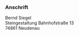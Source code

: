 <h3 class="font-semibold mb-6">Anschrift</h3>

<ProseP>Bernd Siegel<br>Steingestaltung</ProseP>
<ProseP>Bahnhofstraße 13<br>74861 Neudenau</ProseP>
